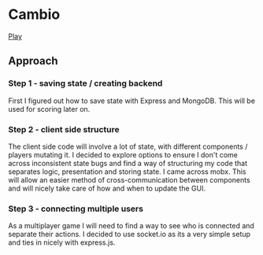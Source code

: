 # Cambio
[Play](https://cambio-app.herokuapp.com/)

## Approach
### Step 1 - saving state / creating backend
First I figured out how to save state with Express and MongoDB. This will be used for scoring later on. 

### Step 2 - client side structure
The client side code will involve a lot of state, with different components / players mutating it. I decided to explore options to ensure I don't come across inconsistent state bugs and find a way of structuring my code that separates logic, presentation and storing state. I came across mobx. This will allow an easier method of cross-communication between components and will nicely take care of how and when to update the GUI.

### Step 3 - connecting multiple users
As a multiplayer game I will need to find a way to see who is connected and separate their actions. I decided to use socket.io as its a very simple setup and ties in nicely with express.js.




